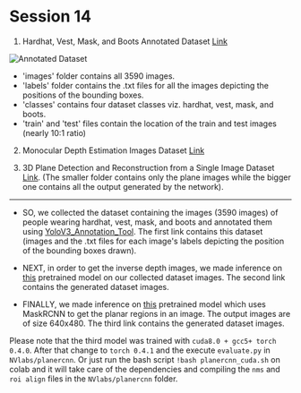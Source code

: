 # Session 14

1. Hardhat, Vest, Mask, and Boots Annotated Dataset [Link](https://drive.google.com/file/d/1EqtOpF7cS74C56EaVQoKNkQmpT6_HFL2/view?usp=sharing)

![Annotated Dataset](https://github.com/rishabh-bhardwaj-64rr/EVA5/blob/master/S14/images/yolov3%20dataset.png)
* 'images' folder contains all 3590 images.
* 'labels' folder contains the .txt files for all the images depicting the positions of the bounding boxes.
* 'classes' contains four dataset classes viz. hardhat, vest, mask, and boots.
* 'train' and 'test' files contain the location of the train and test images (nearly 10:1 ratio)

2. Monocular Depth Estimation Images Dataset [Link](https://drive.google.com/drive/folders/16Ni8NxRDH_dz9ejz7lHOrOcAKO2a2Hm3?usp=sharing)

3. 3D Plane Detection and Reconstruction from a Single Image Dataset [Link](https://drive.google.com/drive/folders/10lzwIEBFvRJqA5FlbEE3FYXIDp-IIhFd?usp=sharing).
(The smaller folder contains only the plane images while the bigger one contains all the output generated by the network).

---

* SO, we collected the dataset containing the images (3590 images) of people wearing hardhat, vest, mask, and boots and annotated them using [YoloV3_Annotation_Tool](https://github.com/miki998/YoloV3_Annotation_Tool).
The first link contains this dataset (images and the .txt files for each image's labels depicting the position of the bounding boxes drawn).

* NEXT, in order to get the inverse depth images, we made inference on [this](https://github.com/intel-isl/MiDaS) pretrained model on our collected dataset images.
The second link contains the generated dataset images.

* FINALLY, we made inference on [this](https://github.com/NVlabs/planercnn) pretrained model which uses MaskRCNN to get the planar regions in an image. The output images are of size 640x480. 
The third link contains the generated dataset images.

Please note that the third model was trained with `cuda8.0 + gcc5+ torch 0.4.0`. After that change to `torch 0.4.1` and the execute `evaluate.py` in `NVlabs/planercnn`. Or just run the bash script `!bash planercnn_cuda.sh` on colab and it will take care of the dependencies and compiling the `nms` and `roi align` files in the `NVlabs/planercnn` folder.
